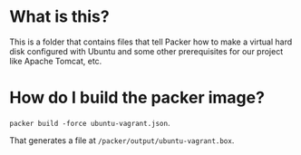 # What is this?

This is a folder that contains files that tell Packer how to
make a virtual hard disk configured with Ubuntu and some
other prerequisites for our project like Apache Tomcat, etc.

# How do I build the packer image?

`packer build -force ubuntu-vagrant.json`.

That generates a file at `/packer/output/ubuntu-vagrant.box`.